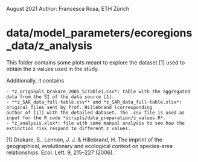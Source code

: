 August 2021
Author: Francesca Rosa, ETH Zürich

# data/model_parameters/ecoregions_data/z_analysis

This folder contains some plots meant to explore the dataset [1] used to obtain the z values used in the study.

Additionally, it contains 

	- *z_originals_Drakare_2005_SITable1.csv*: table with the aggregated data from the SI of the data source [1].
	- **z_SAR_data_full-table.csv** and *z_SAR_data_full-table.xlsx*: original files sent by Prof. Hillebrand (corresponding 
	author of [1]) with the detailed dataset. The .csv file is used as input for the R code *scripts/data_preparation/z_values.R*.
	- *z_analysis.xlsx*: file with some manual analysis to see how the extinction risk respond to different z values.

[1] Drakare, S., Lennon, J. J. & Hillebrand, H. The imprint of the geographical, evolutionary and ecological context on species-area relationships. Ecol. Lett. 9, 215–227 (2006).

